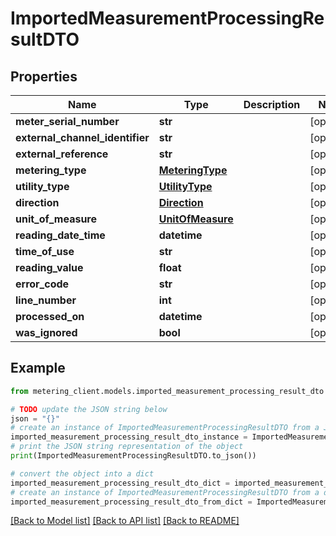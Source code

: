 # ImportedMeasurementProcessingResultDTO


## Properties

Name | Type | Description | Notes
------------ | ------------- | ------------- | -------------
**meter_serial_number** | **str** |  | [optional] 
**external_channel_identifier** | **str** |  | [optional] 
**external_reference** | **str** |  | [optional] 
**metering_type** | [**MeteringType**](MeteringType.md) |  | [optional] 
**utility_type** | [**UtilityType**](UtilityType.md) |  | [optional] 
**direction** | [**Direction**](Direction.md) |  | [optional] 
**unit_of_measure** | [**UnitOfMeasure**](UnitOfMeasure.md) |  | [optional] 
**reading_date_time** | **datetime** |  | [optional] 
**time_of_use** | **str** |  | [optional] 
**reading_value** | **float** |  | [optional] 
**error_code** | **str** |  | [optional] 
**line_number** | **int** |  | [optional] 
**processed_on** | **datetime** |  | [optional] 
**was_ignored** | **bool** |  | [optional] 

## Example

```python
from metering_client.models.imported_measurement_processing_result_dto import ImportedMeasurementProcessingResultDTO

# TODO update the JSON string below
json = "{}"
# create an instance of ImportedMeasurementProcessingResultDTO from a JSON string
imported_measurement_processing_result_dto_instance = ImportedMeasurementProcessingResultDTO.from_json(json)
# print the JSON string representation of the object
print(ImportedMeasurementProcessingResultDTO.to_json())

# convert the object into a dict
imported_measurement_processing_result_dto_dict = imported_measurement_processing_result_dto_instance.to_dict()
# create an instance of ImportedMeasurementProcessingResultDTO from a dict
imported_measurement_processing_result_dto_from_dict = ImportedMeasurementProcessingResultDTO.from_dict(imported_measurement_processing_result_dto_dict)
```
[[Back to Model list]](../README.md#documentation-for-models) [[Back to API list]](../README.md#documentation-for-api-endpoints) [[Back to README]](../README.md)


